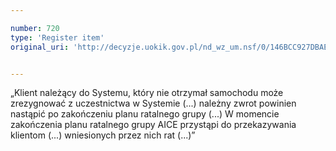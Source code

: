 ```yaml
---

number: 720
type: 'Register item'
original_uri: 'http://decyzje.uokik.gov.pl/nd_wz_um.nsf/0/146BCC927DBAE90AC12572DD0032967C?OpenDocument'


---
```


„Klient należący do Systemu, który nie otrzymał samochodu może zrezygnować z uczestnictwa w Systemie (...) należny zwrot powinien nastąpić po zakończeniu planu ratalnego grupy (...) W momencie zakończenia planu ratalnego grupy AICE przystąpi do przekazywania klientom (...) wniesionych przez nich rat (...)”
